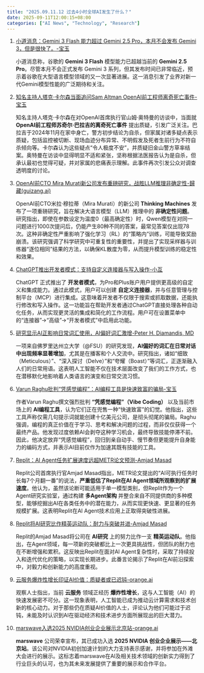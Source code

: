 ```yaml
---
title: "2025.09.11.12 过去4小时全球AI发生了什么？"
date: 2025-09-11T12:00:15+08:00
categories: ["AI News", "Technology", "Research"]
---
```


1.  [小道消息：Gemini 3 Flash 能力超过 Gemini 2.5 Pro，本月不会发布 Gemini 3，但是很快了。-宝玉](https://x.com/dotey/status/1965973122521116984)

    小道消息称，谷歌的 **Gemini 3 Flash** 模型能力已超越当前的 **Gemini 2.5 Pro**。尽管本月不会正式发布 Gemini 3 系列，但其发布时间已非常临近，预示着谷歌在大型语言模型领域的又一次显著进展。这一消息引发了业界对新一代Gemini模型性能的广泛期待和关注。

2.  [知名主持人塔克·卡尔森当面追问Sam Altman OpenAI前工程师离奇死亡事件-宝玉](https://x.com/dotey/status/1965969467122270253)

    知名主持人塔克·卡尔森在对OpenAI首席执行官山姆·奥特曼的访谈中，当面就 **OpenAI前工程师苏奇尔·巴拉吉的离奇死亡事件** 提出质疑，引发广泛关注。巴拉吉于2024年11月在家中身亡，警方初步结论为自杀，但家属对诸多疑点表示质疑，包括监控被切断、现场血迹分布异常、不明假发及死者生前行为不符自杀倾向等。卡尔森认为这些疑点“令人极度不安”，并质疑旧金山警方草率结案。奥特曼在访谈中显得明显不适和紧张，坚称根据法医报告认为是自杀，但承认最初也觉得可疑，并对家属的悲痛表示理解。此事件再次引发公众对调查透明度的讨论。

3.  [OpenAI前CTO Mira Murati新公司发布重磅研究，战胜LLM推理非确定性-歸藏(guizang.ai)](https://x.com/op7418/status/1965968554005782737)

    OpenAI前CTO米拉·穆拉蒂（Mira Murati）的新公司 **Thinking Machines** 发布了一项重磅研究，旨在解决大语言模型（LLM）推理中的 **非确定性问题**。研究指出，即使在参数设定为温度0（最高确定性）时，Qwen模型在对同一问题进行1000次提问后，仍能产生80种不同的答案，最常见答案仅出现78次。这种非确定性严重影响了强化学习（RL）的“策略内”训练，可能导致奖励崩溃。该研究强调了科学研究中可重复性的重要性，并提出了实现采样器与训练器“逐位相同”结果的方法，以确保KL散度为零，从而提升模型训练的稳定性和效果。

4.  [ChatGPT推出开发者模式：支持自定义连接器与写入操作-小互](https://x.com/imxiaohu/status/1965966598583496912)

    ChatGPT 正式推出了 **开发者模式**，为Pro和Plus账户用户提供更高级的自定义和集成能力。通过此模式，用户可以创建 **自定义连接器**，并与任意管理与控制平台（MCP）进行集成。这意味着开发者不仅限于搜索或抓取数据，还能执行修改和写入操作。这一功能旨在帮助开发者通过ChatGPT直接处理各种自动化任务，从而实现更灵活的集成和简化的工作流程。用户可在设置菜单中的“连接器”->“高级”->“开发者模式”中启用此功能。

5.  [研究显示AI正影响日常词汇使用，AI偏好词汇激增-Peter H. Diamandis, MD](https://x.com/PeterDiamandis/status/1965966153899028778)

    一项来自佛罗里达州立大学（@FSU）的研究发现，**AI偏好的词汇在日常对话中出现频率显著增加**，尤其是在播客和个人交流中。研究指出，诸如“细致（Meticulous）”、“深入探讨（Delve）”和“夸耀（Boast）”等词汇，正逐渐融入人们的日常用语。这表明人工智能不仅在技术层面改变了我们的工作方式，也在潜移默化地影响着人类语言的演变和日常交流习惯。

6.  [Varun Raghu批判“凭感觉编程”：AI编程工具是快速致富的骗局-宝玉](https://x.com/dotey/status/1965963724319260712)

    作者Varun Raghu撰文强烈批判 **“凭感觉编程”（Vibe Coding）** 以及当前市场上的 **AI编程工具**，认为它们正在兜售一种“快速致富”的幻觉。他指出，这些工具声称仅需几句提示词就能创建十亿美元公司，是彻头彻尾的骗局。Raghu强调，编程的真正价值在于学习、思考和解决问题的过程，而非仅仅获得一个最终产品。他发现过度依赖AI会剥夺这种学习机会，最终导致技能停滞不前。因此，他决定放弃“凭感觉编程”，回归到亲自动手、慢节奏但更能提升自身能力的编码方式，并表示AI目前仅作为加速其既有技能的工具。

7.  [Replit：AI Agent任务扩展速度远超METR论文预测-Amjad Masad](https://x.com/amasad/status/1965945465981329827)

    Replit公司首席执行官Amjad Masad指出，METR论文提出的“AI可执行任务时长每7个月翻一番”的说法，**严重低估了Replit在AI Agent领域所观察到的扩展速度**。他认为，虽然该论断可能适用于单一模型类别，但Replit作为一个Agent研究实验室，通过构建 **多Agent架构** 并整合来自不同提供商的多种模型，能够挖掘出AI在各类任务中的潜在能力，从而实现更快速、更显著的任务规模扩展。这表明Replit在AI Agent技术应用上正取得突破性进展。

8.  [Replit将AI研究比作精英运动队：耐力与突破并进-Amjad Masad](https://x.com/amasad/status/1965942019345551530)

    Replit的Amjad Masad将公司在 **AI研究** 上的努力比作一支 **精英运动队**。他指出，在Agent领域，每一项新的突破都比上一次更具挑战性，但团队的耐力也在不断增强和累积。这反映出Replit在面对AI Agent复杂性时，采取了持续投入和迭代优化的策略，以实现长期进步。此番言论揭示了Replit在AI前沿探索中，对毅力和创新能力的高度重视。

9.  [云服务爆炸性增长印证AI价值：质疑者或已迟钝-orange.ai](https://x.com/oran_ge/status/1965942706460557321)

    观察人士指出，当前 **云服务** 领域正经历 **爆炸性增长**，这与人工智能（AI）的快速发展密不可分。这一现象表明，人工智能已成为推动云计算需求和技术创新的核心动力。对于那些仍在质疑AI价值的人士，评论认为他们可能过于迟钝，未能及时认识到AI在驱动经济和技术进步方面所展现出的巨大潜力。

10. [marswave入选2025 NVIDIA创业企业展示北京站-orange.ai](https://x.com/oran_ge/status/1965937376313881061)

    **marswave** 公司荣幸宣布，其已成功入选 **2025 NVIDIA 创业企业展示——北京站**。该公司对NVIDIA初创加速计划的大力支持表示感谢，并将参加在外滩大会进行的展示。这标志着marswave在AI及相关技术领域的创新实力得到了行业巨头的认可，也为其未来发展提供了重要的展示和合作平台。